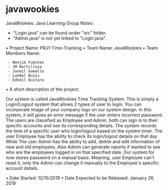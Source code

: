 # javawookies
JavaWookies: Java Learning Group 
Notes:
  - "Login.java" can be found under "src" folder.
  - "Admin.java" is not yet linked to "Login.java".


• Project Name: PRJ1-Time-Tracking
• Team Name: JavaWookies
• Team Members Name: 

     - Benjie Fuentes
     - JM Hortillosa
     - Juneil Gamallo
     - Loebel Busis
     - Edneil Quitara

• A short description of the project: 

Our system is called JavaWookies Time Tracking System. This is simply a 
Login/Logout system that allows 2 types of user to login. You can 
incorporate image of your company logo on our system design. In this 
system, it will gives an error message if the user enters incorrect 
password. The users are classified as Employee and Admin, both can sign 
in to their specific accounts and see its corresponding details. The 
system records the time of a specific user who  login/logout based on 
the system timer. The user Employee has the ability to check its 
login/logout details on that day. While The user Admin has the ability 
to add, delete and edit information of new and old employees. Also 
Admin can generate reports if wanted to see who are the employees 
logged in on that specified date. Our system for now stores password on 
a manual basis. Meaning, user Employee can't reset it, only the Admin 
can change it manually to the Employee's specific account details. 

• Date Started: 12/15/2018
• Date Expected to be Released: January 26, 2019
